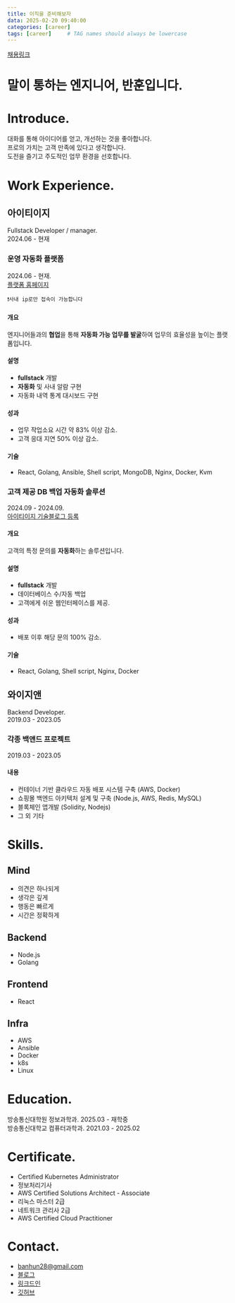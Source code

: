 ```yaml
---
title: 이직을 준비해보자
data: 2025-02-20 09:40:00
categories: [career]
tags: [career]     # TAG names should always be lowercase
---
```


[채용링크](https://toss.im/career/job-detail?job_id=6046801003&detailedPosition=InfraOps%20Engineer)
# 말이 통하는 엔지니어, 반훈입니다.

# Introduce.          

대화를 통해 아이디어를 얻고, 개선하는 것을 좋아합니다.  
프로의 가치는 고객 만족에 있다고 생각합니다.  
도전을 즐기고 주도적인 업무 환경을 선호합니다.

# Work Experience.
## 아이티이지
Fullstack Developer / manager.  
2024.06 - 현재
### 운영 자동화 플랫폼
2024.06 - 현재.  
[플랫폼 홈페이지](https://ops.iteasy.co.kr)
~~~
❗️사내 ip로만 접속이 가능합니다
~~~
#### 개요
엔지니어들과의 **협업**을 통해 **자동화 가능 업무를 발굴**하여 업무의 효율성을 높이는 플랫폼입니다. 

#### 설명
- **fullstack** 개발
- **자동화** 및 사내 알람 구현
- 자동화 내역 통계 대시보드 구현

#### 성과
- 업무 작업소요 시간 약 83% 이상 감소.
- 고객 응대 지연 50% 이상 감소.

#### 기술
- React, Golang, Ansible, Shell script, MongoDB, Nginx, Docker, Kvm

### 고객 제공 DB 백업 자동화 솔루션
2024.09 - 2024.09.  
[아이티이지 기술블로그 등록](https://iteasytech.com/2024/11/12/고객-맞춤형-db-백업-및-복원-솔루션-개발-사례/)
#### 개요
고객의 특정 문의를 **자동화**하는 솔루션입니다.

#### 설명
- **fullstack** 개발
- 데이터베이스 수/자동 백업
- 고객에게 쉬운 웹인터페이스를 제공.

#### 성과
- 배포 이후 해당 문의 100% 감소.

#### 기술
- React, Golang, Shell script, Nginx, Docker

## 와이지앤
Backend Developer.  
2019.03 - 2023.05
### 각종 백앤드 프로젝트
2019.03 - 2023.05 

#### 내용
- 컨테이너 기반 클라우드 자동 배포 시스템 구축 (AWS, Docker)
- 쇼핑몰 백엔드 아키텍처 설계 및 구축 (Node.js, AWS, Redis, MySQL)
- 블록체인  앱개발 (Solidity, Nodejs)
- 그 외 기타


# Skills.
## Mind
- 의견은 하나되게
- 생각은 깊게
- 행동은 빠르게
- 시간은 정확하게

## Backend
- Node.js
- Golang

## Frontend
- React

## Infra
- AWS
- Ansible
- Docker
- k8s
- Linux

# Education.
방송통신대학원 정보과학과. 2025.03 - 재학중   
방송통신대학교 컴퓨터과학과. 2021.03 - 2025.02 

# Certificate.

- Certified Kubernetes Administrator
- 정보처리기사
- AWS Certified Solutions Architect - Associate
- 리눅스 마스터 2급
- 네트워크 관리사 2급
- AWS Certified Cloud Practitioner


# Contact.
- <banhun28@gmail.com>
- [블로그](https://banhun28.github.io/about/)
- [링크드인](https://www.linkedin.com/in/hey-ban/)
- [깃허브](https://github.com/banhun28)






